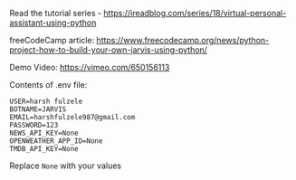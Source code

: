 Read the tutorial series - https://ireadblog.com/series/18/virtual-personal-assistant-using-python

freeCodeCamp article: https://www.freecodecamp.org/news/python-project-how-to-build-your-own-jarvis-using-python/

Demo Video: https://vimeo.com/650156113

Contents of .env file:

```
USER=harsh fulzele
BOTNAME=JARVIS
EMAIL=harshfulzele987@gmail.com
PASSWORD=123
NEWS_API_KEY=None
OPENWEATHER_APP_ID=None
TMDB_API_KEY=None
```

Replace `None` with your values
